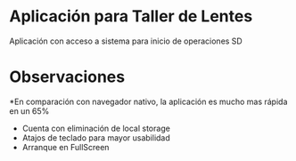 # Aplicación para Taller de Lentes
Aplicación con acceso a sistema para inicio de operaciones SD

# Observaciones
*En comparación con navegador nativo, la aplicación es mucho mas rápida en un 65%

* Cuenta con eliminación de local storage
* Atajos de teclado para mayor usabilidad
* Arranque en FullScreen
